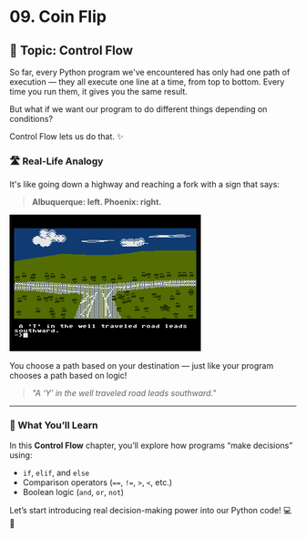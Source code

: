 # 09. Coin Flip

## 🎯 Topic: Control Flow

So far, every Python program we've encountered has only had one path of execution — they all execute one line at a time, from top to bottom. Every time you run them, it gives you the same result.

But what if we want our program to do different things depending on conditions?

Control Flow lets us do that. ✨

### 🛣️ Real-Life Analogy

It's like going down a highway and reaching a fork with a sign that says:

> **Albuquerque: left. Phoenix: right.**

![Fork in the road](fork.png)

You choose a path based on your destination — just like your program chooses a path based on logic!


> *"A ‘Y’ in the well traveled road leads southward."*

---

### 🧠 What You’ll Learn

In this **Control Flow** chapter, you’ll explore how programs “make decisions” using:

- `if`, `elif`, and `else`
- Comparison operators (`==`, `!=`, `>`, `<`, etc.)
- Boolean logic (`and`, `or`, `not`)

Let’s start introducing real decision-making power into our Python code! 💻🧠
